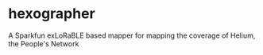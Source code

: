 # hexographer
A Sparkfun exLoRaBLE based mapper for mapping the coverage of Helium, the People's Network
